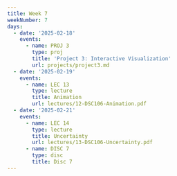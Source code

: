 ```yaml
---
title: Week 7
weekNumber: 7
days:
  - date: '2025-02-18'
    events:
      - name: PROJ 3
        type: proj
        title: 'Project 3: Interactive Visualization'
        url: projects/project3.md
  - date: '2025-02-19'
    events:
      - name: LEC 13
        type: lecture
        title: Animation
        url: lectures/12-DSC106-Animation.pdf
  - date: '2025-02-21'
    events:
      - name: LEC 14
        type: lecture
        title: Uncertainty
        url: lectures/13-DSC106-Uncertainty.pdf
      - name: DISC 7
        type: disc
        title: Disc 7
---
```

